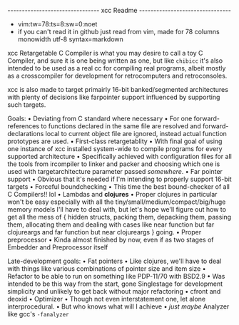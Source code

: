  -------------------------------- xcc Readme --------------------------------
- vim:tw=78:ts=8:sw=0:noet
- if you can't read it in github just read from vim, made for 78 columns 
  monowidth utf-8 syntax=markdown

xcc Retargetable C Compiler is what you may desire to call a toy C Compiler,
and sure it is one being written as one, but like `chibicc` it's also intended
to be used as a real cc for compiling real programs, albeit mostly as a
crosscompiler for development for retrocomputers and retroconsoles.

xcc is also made to target primairly 16-bit banked/segmented architectures 
with plenty of decisions like farpointer support influenced by supporting such
targets.

Goals:
 • Deviating from C standard where necessary
   • For one forward-references to functions declared in the same file are 
     resolved and forward-declarations local to current object file are 
     ignored, instead actual function prototypes are used.
 • First-class retargetablity
   • With final goal of using one instance of xcc installed system-wide to 
     compile programs for every supported architecture
   • Specifically achieved with configuration files for all the tools from
     ircompiler to linker and packer and choosing which one is used with
     targetarchitecture parameter passed *somewhere*.
 • Far pointer support
   • Obvious that it's needed if I'm intending to properly support 16-bit
     targets
 • Forceful boundchecking
   • This time the best bound-checker of all C Compilers!! lol
 • Lambdas and **clojures**
   • Proper clojures in particular won't be easy especially with all the
     tiny/small/medium/compact/big/huge memory models I'll have to deal with,
     but let's hope we'll figure out how to get all the mess of { hidden 
     structs, packing them, depacking them, passing them, allocating them and
     dealing with cases like near function but far clojureargs and far
     function but near clojureargs } going.
 • Proper preprocessor
   • Kinda almost finished by now, even if as two stages of Embedder and
     Preprocessor itself

Late-development goals:
 • Fat pointers
   • Like clojures, we'll have to deal with things like various combinations 
     of pointer size and item size
 • Refactor to be able to run on something like PDP-11/70 with BSD2.9
   • Was intended to be this way from the start, gone Singlestage for
     development simplicity and unlikely to get back without major refactoring
 • cfront and deoxid
 • Optimizer
   • Though not even interstatement one, let alone interprocedural.
     • But who knows what will I achieve
 • *just maybe* Analyzer like gcc's `-fanalyzer`

